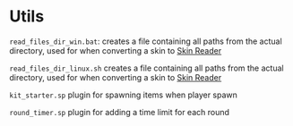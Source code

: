 # Utils

``read_files_dir_win.bat``: creates a file containing all paths from the actual directory, used for when converting a skin to [Skin Reader](https://github.com/GxsperMain/nmrih_play_to_earn?tab=readme-ov-file#skin-reader)

``read_files_dir_linux.sh`` creates a file containing all paths from the actual directory, used for when converting a skin to [Skin Reader](https://github.com/GxsperMain/nmrih_play_to_earn?tab=readme-ov-file#skin-reader)

``kit_starter.sp`` plugin for spawning items when player spawn

``round_timer.sp`` plugin for adding a time limit for each round